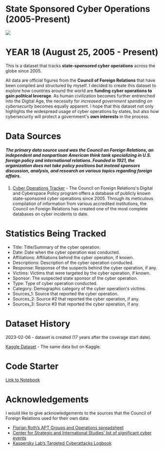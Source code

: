 # State Sponsored Cyber Operations (2005-Present)

![](https://www.googleapis.com/download/storage/v1/b/kaggle-user-content/o/inbox%2F12064410%2Fc0b68fca805595f3a02e9be27019983d%2Fcyber%20operations%20flag.png?generation=1675671804167087&alt=media)

# YEAR 18 (August 25, 2005 - Present)
This is a dataset that tracks **state-sponsored cyber operations** across the globe since 2005.

All data are official figures from the **Council of Foreign Relations** that have been compiled and structured by myself. I decided to create this dataset to explore how countries around the world are **funding cyber operations to gain political leverage**. As human civilization becomes further entrenched into the Digital Age, the necessity for *increased government spending on cybersecurity* becomes equally apparent. I hope that this dataset not only highlights the widespread usage of cyber operations by states, but also how cybersecurity will protect a government's **own interests** in the process. 

# Data Sources
##### The primary data source used was the **Council on Foreign Relations**, an independent and nonpartisan American think tank specializing in U.S. foreign policy and international relations. Founded in 1921, the organization does not take policy positions but instead sponsors discussion, analysis, and research on various topics regarding foreign affairs.

1. [Cyber Operations Tracker](https://www.cfr.org/cyber-operations/) - The Council on Foreign Relations's Digital and Cyberspace Policy program offers a database of publicly known state-sponsored cyber operations since 2005. Through its meticulous compilation of information from various accredited institutions, the Council on Foreign Relations has created one of the most complete databases on cyber incidents to date.

# Statistics Being Tracked
- Title: Title/Summary of the cyber operation.
- Date: Date when the cyber operation was conducted.
- Affiliations: Affiliations behind the cyber operation, if known.
- Descriptions: Description of the cyber operation conducted.
- Response: Response of the suspects behind the cyber operation, if any.
- Victims: Victims that were targeted by the cyber operation, if known.
- Sponsor: The suspected state sponsor of the cyber operation.
- Type: Type of cyber operation conducted.
- Category: Demographic category of the cyber operation's victims.
- Sources_1: Source that reported the cyber operation.
- Sources_2: Source #2 that reported the cyber operation, if any.
- Sources_3: Source #3 that reported the cyber operation, if any.

# Dataset History
2023-02-06 - dataset is created (17 years after the coverage start date).

[Kaggle Dataset](https://www.kaggle.com/datasets/justin2028/state-sponsored-cyber-operations-2005-present) - The same data but on Kaggle.

# Code Starter
[Link to Notebook](https://www.kaggle.com/code/justin2028/state-sponsored-cyber-operations-code-starter)

# Acknowledgements
I would like to give acknowledgements to the sources that the Council of Foreign Relations used for their own data:
- [Florian Roth’s APT Groups and Operations spreadsheet](https://docs.google.com/spreadsheets/d/1H9_xaxQHpWaa4O_Son4Gx0YOIzlcBWMsdvePFX68EKU/pubhtml)
- [Center for Strategic and International Studies’ list of significant cyber events](https://www.csis.org/programs/technology-policy-program/cybersecurity/other-projects-cybersecurity/significant-cyber)
- [Kaspersky Lab’s Targeted Cyberattacks Logbook](https://apt.securelist.com/)
